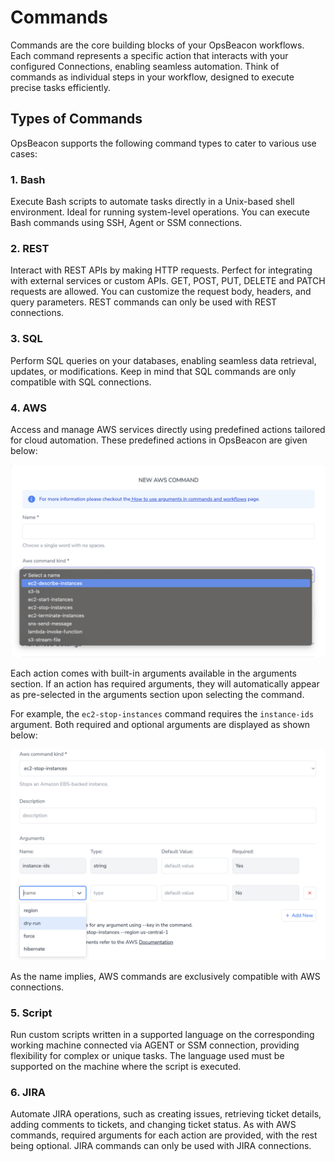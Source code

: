 # Commands

Commands are the core building blocks of your OpsBeacon workflows. Each command represents a specific action that interacts with your configured Connections, enabling seamless automation. Think of commands as individual steps in your workflow, designed to execute precise tasks efficiently.

## Types of Commands

OpsBeacon supports the following command types to cater to various use cases:

### 1. Bash

Execute Bash scripts to automate tasks directly in a Unix-based shell environment. Ideal for running system-level operations. You can execute Bash commands using SSH, Agent or SSM connections.

### 2. REST

Interact with REST APIs by making HTTP requests. Perfect for integrating with external services or custom APIs. GET, POST, PUT, DELETE and PATCH requests are allowed. You can customize the request body, headers, and query parameters. REST commands can only be used with REST connections.

### 3. SQL

Perform SQL queries on your databases, enabling seamless data retrieval, updates, or modifications. Keep in mind that SQL commands are only compatible with SQL connections.

### 4. AWS

Access and manage AWS services directly using predefined actions tailored for cloud automation. These predefined actions in OpsBeacon are given below:

![NewCommand](/docs/images/new_aws_command.png)

Each action comes with built-in arguments available in the arguments section. If an action has required arguments, they will automatically appear as pre-selected in the arguments section upon selecting the command.

For example, the `ec2-stop-instances` command requires the `instance-ids` argument. Both required and optional arguments are displayed as shown below:

![AWSArgs](/docs/images/aws_args.png)

As the name implies, AWS commands are exclusively compatible with AWS connections.

### 5. Script

Run custom scripts written in a supported language on the corresponding working machine connected via AGENT or SSM connection, providing flexibility for complex or unique tasks. The language used must be supported on the machine where the script is executed.

### 6. JIRA

Automate JIRA operations, such as creating issues, retrieving ticket details, adding comments to tickets, and changing ticket status. As with AWS commands, required arguments for each action are provided, with the rest being optional. JIRA commands can only be used with JIRA connections.
